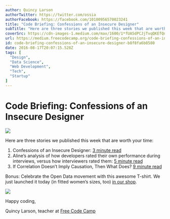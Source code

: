 ```yaml
---
author: Quincy Larson
authorTwitter: https://twitter.com/ossia
authorFacebook: https://facebook.com/10100956570023241
title: "Code Briefing: Confessions of an Insecure Designer"
subTitle: "Here are three stories we published this week that are worth your time:..."
coverSrc: https://cdn-images-1.medium.com/max/1600/1*fUA5dPCJjTvqQKEfQn3qBQ.jpeg
url: https://medium.freecodecamp.org/code-briefing-confessions-of-an-insecure-designer-b8f8fa6b8580
id: code-briefing-confessions-of-an-insecure-designer-b8f8fa6b8580
date: 2016-08-17T20:07:15.528Z
tags: [
  "Design",
  "Data Science",
  "Web Development",
  "Tech",
  "Startup"
]
---
```

# Code Briefing: Confessions of an Insecure Designer



![](https://cdn-images-1.medium.com/max/1600/1*fUA5dPCJjTvqQKEfQn3qBQ.jpeg)



Here are three stories we published this week that are worth your time:

1.  Confessions of an Insecure Designer: [3 minute read](http://bit.ly/2byQ1xN)
2.  Aline’s analysis of how developers rated their own performance during interviews, versus how interviewers rated them: [5 minute read](http://bit.ly/2bIaLqa)
3.  If Correlation Doesn’t Imply Causation, Then What Does? [9 minute read](http://bit.ly/2bnz63Z)

Bonus: Celebrate the Open Data movement with this awesome T-shirt. We just launched it today (in fitted women’s sizes, too) [in our shop](http://bit.ly/2b099sb).



![](https://cdn-images-1.medium.com/max/1600/1*fFVNnKzwKlKPDHug7Sa59Q.png)



Happy coding,

Quincy Larson, teacher at [Free Code Camp](https://www.freecodecamp.com)








